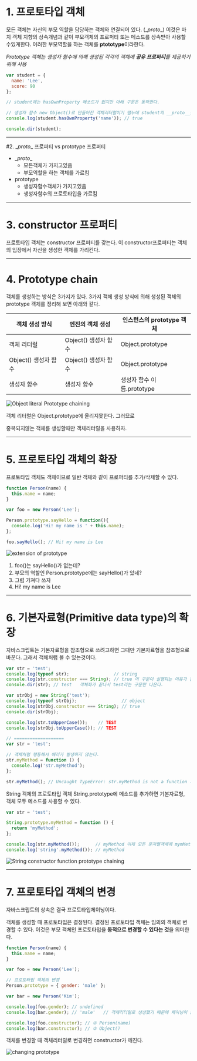 # 1. 프로토타입 객체

모든 객체는 자신의 부모 역할을 담당하는 객체와 연결되어 있다. (\__proto__) 이것은 마치 객체 지향의 상속개념과 같이 부모객체의 프로퍼티 또는 메소드를 상속받아 사용할 수있게한다. 이러한 부모역할을 하는 객체를 **ptototype**이라한다.

*Prototype 객체는 생성자 함수에 의해 생성된 각각의 객체에 **공유 프로퍼티**를 제공하기 위해 사용*

```js
var student = {
  name: 'Lee',
  score: 90
};

// student에는 hasOwnProperty 메소드가 없지만 아래 구문은 동작한다.

// 생성자 함수 new Object()로 만들어진 객체리터럴이기 땜누에 student의 __proto__를 따라가면 Object.prototype이나오고 Object.prototype에 built-in 되어있는 hasOwnProperty() 메소드가 실행되었기 때문이다.
console.log(student.hasOwnProperty('name')); // true

console.dir(student);
```

---


#2. \__proto__ 프로퍼티 vs prototype 프로퍼티

- \__proto__ 
  - 모든객체가 가지고있음
  - 부모역할을 하는 객체를 가르킴
- prototype 
  - 생성자함수객체가 가지고있음
  - 생성자함수의 프로토타입을 가르킴


---



# 3. constructor 프로퍼티

프로토타입 객체는 constructor 프로퍼티를 갖는다. 이 constructor프로퍼티는 객체의 입장에서 자신을 생성한 객체를 가리킨다. 



---


# 4. Prototype chain

객체를 생성하는 방식은 3가지가 있다. 3가지 객체 생성 방식에 의해 생성된 객체의 prototype 객체를 정리해 보면 아래와 같다.

| 객체 생성 방식        | 엔진의 객체 생성       | 인스턴스의 prototype 객체  |
| --------------- | --------------- | ------------------- |
| 객체 리터럴          | Object() 생성자 함수 | Object.prototype    |
| Object() 생성자 함수 | Object() 생성자 함수 | Object.prototype    |
| 생성자 함수          | 생성자 함수          | 생성자 함수 이름.prototype |



![Object literal Prototype chaining](http://poiemaweb.com/img/object_literal_prototype_chaining.png)

객체 리터럴은 Object.prototype에 올리지못한다. 그러므로

 중복되지않는 객체를 생성할때만 객체리터럴을 사용하자.





---





# 5. 프로토타입 객체의 확장

프로토타입 객체도 객체이므로 일반 객체와 같이 프로퍼티를 추가/삭제할 수 있다.

```js
function Person(name) {
  this.name = name;
}

var foo = new Person('Lee');

Person.prototype.sayHello = function(){
  console.log('Hi! my name is ' + this.name);
};

foo.sayHello(); // Hi! my name is Lee
```

![extension of prototype](http://poiemaweb.com/img/extension_prototype.png)



1. foo()는 sayHello()가 없는데? 
2. 부모의 역할인 Person.prototype에는 sayHello()가 있네?
3. 그럼 가져다 쓰자 
4. Hi! my name is Lee


---




# 6. 기본자료형(Primitive data type)의 확장

자바스크립트는 기본자료형을 참조형으로 쓰려고하면 그때만 기본자료형을 참조형으로 바꾼다. 그래서 객체처럼 볼 수 있는것이다.

```js
var str = 'test';
console.log(typeof str);                 // string
console.log(str.constructor === String); // true 이 구문이 실행되는 이유가 잠시 객체화되기 때문이다.
console.dir(str); // test   객체화가 끝나서 test라는 구문만 나온다.

var strObj = new String('test');
console.log(typeof strObj);                 // object
console.log(strObj.constructor === String); // true
console.dir(strObj);

console.log(str.toUpperCase());    // TEST
console.log(strObj.toUpperCase()); // TEST

// ===================
var str = 'test';

// 객체처럼 행동해서 에러가 발생하지 않는다.
str.myMethod = function () {
  console.log('str.myMethod');
};

str.myMethod(); // Uncaught TypeError: str.myMethod is not a function 기본자료형이라서 메소드 추가는 불가능하다.  마치 Read는 가능한데, write가 안되는느낌

```



String 객체의 프로토타입 객체 String.prototype에 메소드를 추가하면 기본자료형, 객체 모두 메소드를 사용할 수 있다.

```js
var str = 'test';

String.prototype.myMethod = function () {
  return 'myMethod';
};

console.log(str.myMethod());      // myMethod 이제 모든 문자열객체에 mymMethod()를 사용가능해졌다.
console.log('string'.myMethod()); // myMethod
```



![String constructor function prototype chaining](http://poiemaweb.com/img/string_constructor_function_prototype_chaining.png)



---



# 7. 프로토타입 객체의 변경

자바스크립트의 상속은 결국 프로토타입체이닝이다.

객체를 생성할 때 프로토타입은 결정된다. 결정된 프로토타입 객체는 임의의 객체로 변경할 수 있다. 이것은 부모 객체인 프로토타입을 **동적으로 변경할 수 있다는 것**을 의미한다. 

```js
function Person(name) {
  this.name = name;
}

var foo = new Person('Lee');

// 프로토타입 객체의 변경
Person.prototype = { gender: 'male' };

var bar = new Person('Kim');

console.log(foo.gender); // undefined 
console.log(bar.gender); // 'male'   // 객체리터럴로 생성했기 때문에 체이닝이 끊겻다.

console.log(foo.constructor); // ① Person(name)
console.log(bar.constructor); // ② Object()
```



객체를 변경할 때 객체리터럴로 변경하면 constructor가 깨진다.

![changing prototype](http://poiemaweb.com/img/changing_prototype.png)